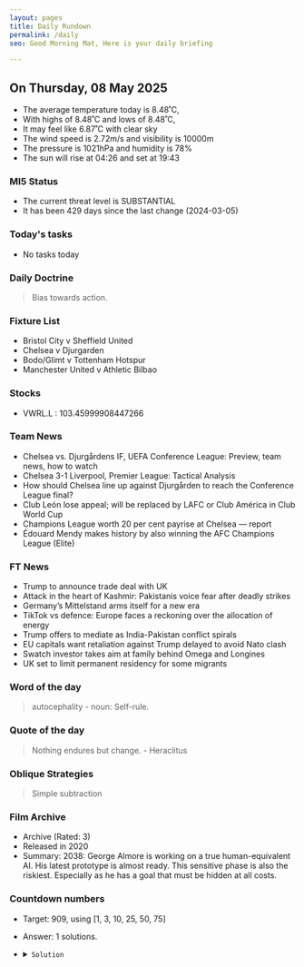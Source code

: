 ```yaml
---
layout: pages
title: Daily Rundown
permalink: /daily
seo: Good Morning Mat, Here is your daily briefing

---
```


<!-- weather_marker starts -->
## On Thursday, 08 May 2025

- The average temperature today is 8.48˚C,
- With highs of 8.48˚C and lows of 8.48˚C,
- It may feel like 6.87˚C with clear sky
- The wind speed is 2.72m/s and visibility is 10000m
- The pressure is 1021hPa and humidity is 78%
- The sun will rise at 04:26 and set at 19:43

<!-- weather_marker ends -->

### MI5 Status
<!-- threat_marker starts -->
- The current threat level is <span class="highlighter">SUBSTANTIAL</span>
- It has been 429 days since the last change (2024-03-05)

<!-- threat_marker ends -->

### Today's tasks
<!-- task_marker starts -->
- No tasks today
<!-- task_marker ends -->

### Daily Doctrine
<!-- doctrine_marker starts -->
> Bias towards action.
<!-- doctrine_marker ends -->

### Fixture List

<!-- fixture_marker starts -->
- Bristol City v Sheffield United
- Chelsea v Djurgarden
- Bodo/Glimt v Tottenham Hotspur
- Manchester United v Athletic Bilbao
<!-- fixture_marker ends -->


### Stocks

<!-- stocks_marker starts -->

- VWRL.L : 103.45999908447266 

<!-- stocks_marker ends -->


### Team News
<!-- news_marker starts -->

 - Chelsea vs. Djurgårdens IF, UEFA Conference League: Preview, team news, how to watch
 - Chelsea 3-1 Liverpool, Premier League:  Tactical Analysis
 - How should Chelsea line up against Djurgården to reach the Conference League final?
 - Club León lose appeal; will be replaced by LAFC or Club América in Club World Cup
 - Champions League worth 20 per cent payrise at Chelsea — report
 - Édouard Mendy makes history by also winning the AFC Champions League (Elite)

<!-- news_marker ends -->

### FT News

<!-- ftnews_marker starts -->

 - Trump to announce trade deal with UK
 - Attack in the heart of Kashmir: Pakistanis voice fear after deadly strikes
 - Germany’s Mittelstand arms itself for a new era
 - TikTok vs defence: Europe faces a reckoning over the allocation of energy
 - Trump offers to mediate as India-Pakistan conflict spirals
 - EU capitals want retaliation against Trump delayed to avoid Nato clash
 - Swatch investor takes aim at family behind Omega and Longines
 - UK set to limit permanent residency for some migrants

<!-- ftnews_marker ends -->

### Word of the day

<!-- word_marker starts -->

 > autocephality - noun: Self-rule.

<!-- word_marker ends -->


### Quote of the day
<!-- quote_marker starts -->

> Nothing endures but change. - Heraclitus

<!-- quote_marker ends -->

### Oblique Strategies
<!-- eno_marker starts -->
> Simple subtraction

<!-- eno_marker ends -->

### Film Archive

<!-- film_marker starts -->
- Archive (Rated: 3)
- Released in 2020
- Summary: 2038: George Almore is working on a true human-equivalent AI. His latest prototype is almost ready. This sensitive phase is also the riskiest. Especially as he has a goal that must be hidden at all costs.
<!-- film_marker ends -->

### Countdown numbers
<!-- game_marker starts -->

- Target: 909, using [1, 3, 10, 25, 50, 75]
- Answer: 1 solutions.

- <details><summary><code>Solution</code></summary>

  Solution: ( 75 + 1 ) x ( 50 / 25 + 10 ) - 3

   </details>

<!-- game_marker ends -->
